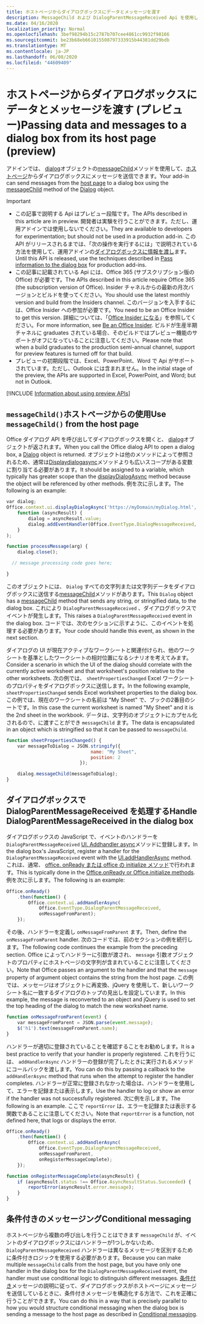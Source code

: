 ```yaml
---
title: ホストページからダイアログボックスにデータとメッセージを渡す
description: MessageChild および DialogParentMessageReceived Api を使用して、ホストページからダイアログにデータを渡す方法について説明します。
ms.date: 04/16/2020
localization_priority: Normal
ms.openlocfilehash: 3bef98294b15c2787b707cee4861cc9932f98166
ms.sourcegitcommit: be23b68eb661015508797333915b44381dd29bdb
ms.translationtype: MT
ms.contentlocale: ja-JP
ms.lasthandoff: 06/08/2020
ms.locfileid: "44609409"
---
```

# <a name="passing-data-and-messages-to-a-dialog-box-from-its-host-page-preview"></a><span data-ttu-id="77261-103">ホストページからダイアログボックスにデータとメッセージを渡す (プレビュー)</span><span class="sxs-lookup"><span data-stu-id="77261-103">Passing data and messages to a dialog box from its host page (preview)</span></span>

<span data-ttu-id="77261-104">アドインでは、 [dialog](/javascript/api/office/office.dialog)オブジェクトの[messageChild](/javascript/api/office/office.dialog#messagechild-message-)メソッドを使用して、[ホストページ](dialog-api-in-office-add-ins.md#open-a-dialog-box-from-a-host-page)からダイアログボックスにメッセージを送信できます。</span><span class="sxs-lookup"><span data-stu-id="77261-104">Your add-in can send messages from the [host page](dialog-api-in-office-add-ins.md#open-a-dialog-box-from-a-host-page) to a dialog box using the [messageChild](/javascript/api/office/office.dialog#messagechild-message-) method of the [Dialog](/javascript/api/office/office.dialog) object.</span></span>

> [!Important]
>
> - <span data-ttu-id="77261-105">この記事で説明する Api はプレビュー段階です。</span><span class="sxs-lookup"><span data-stu-id="77261-105">The APIs described in this article are in preview.</span></span> <span data-ttu-id="77261-106">開発者は実験を行うことができます。ただし、運用アドインでは使用しないでください。</span><span class="sxs-lookup"><span data-stu-id="77261-106">They are available to developers for experimentation; but should not be used in a production add-in.</span></span> <span data-ttu-id="77261-107">この API がリリースされるまでは、「次の操作を実行するには」で説明されている方法を使用して、運用アドインの[ダイアログボックスに情報を渡し](dialog-api-in-office-add-ins.md#pass-information-to-the-dialog-box)ます。</span><span class="sxs-lookup"><span data-stu-id="77261-107">Until this API is released, use the techniques described in [Pass information to the dialog box](dialog-api-in-office-add-ins.md#pass-information-to-the-dialog-box) for production add-ins.</span></span>
> - <span data-ttu-id="77261-108">この記事に記載されている Api には、Office 365 (サブスクリプション版の Office) が必要です。</span><span class="sxs-lookup"><span data-stu-id="77261-108">The APIs described in this article require Office 365 (the subscription version of Office).</span></span> <span data-ttu-id="77261-109">Insider チャネルからの最新の月次バージョンとビルドを使ってください。</span><span class="sxs-lookup"><span data-stu-id="77261-109">You should use the latest monthly version and build from the Insiders channel.</span></span> <span data-ttu-id="77261-110">このバージョンを入手するには、Office Insider への参加が必要です。</span><span class="sxs-lookup"><span data-stu-id="77261-110">You need to be an Office Insider to get this version.</span></span> <span data-ttu-id="77261-111">詳細については、「[Office Insider になる](https://insider.office.com)」を参照してください。</span><span class="sxs-lookup"><span data-stu-id="77261-111">For more information, see [Be an Office Insider](https://insider.office.com).</span></span> <span data-ttu-id="77261-112">ビルドが生産半期チャネルに graduates されている場合、そのビルドではプレビュー機能のサポートがオフになっていることに注意してください。</span><span class="sxs-lookup"><span data-stu-id="77261-112">Please note that when a build graduates to the production semi-annual channel, support for preview features is turned off for that build.</span></span>
> - <span data-ttu-id="77261-113">プレビューの初期段階では、Excel、PowerPoint、Word で Api がサポートされています。ただし、Outlook には含まれません。</span><span class="sxs-lookup"><span data-stu-id="77261-113">In the initial stage of the preview, the APIs are supported in Excel, PowerPoint, and Word; but not in Outlook.</span></span>
>
> [!INCLUDE [Information about using preview APIs](../includes/using-preview-apis.md)]

## <a name="use-messagechild-from-the-host-page"></a><span data-ttu-id="77261-114">`messageChild()`ホストページからの使用</span><span class="sxs-lookup"><span data-stu-id="77261-114">Use `messageChild()` from the host page</span></span>

<span data-ttu-id="77261-115">Office ダイアログ API を呼び出してダイアログボックスを開くと、 [dialog](/javascript/api/office/office.dialog)オブジェクトが返されます。</span><span class="sxs-lookup"><span data-stu-id="77261-115">When you call the Office dialog API to open a dialog box, a [Dialog](/javascript/api/office/office.dialog) object is returned.</span></span> <span data-ttu-id="77261-116">オブジェクトは他のメソッドによって参照されるため、通常は[Displaydialogasync](/javascript/api/office/office.ui#displaydialogasync-startaddress--callback-)メソッドよりも広いスコープがある変数に割り当てる必要があります。</span><span class="sxs-lookup"><span data-stu-id="77261-116">It should be assigned to a variable, which typically has greater scope than the [displayDialogAsync](/javascript/api/office/office.ui#displaydialogasync-startaddress--callback-) method because the object will be referenced by other methods.</span></span> <span data-ttu-id="77261-117">例を次に示します。</span><span class="sxs-lookup"><span data-stu-id="77261-117">The following is an example:</span></span>

```javascript
var dialog;
Office.context.ui.displayDialogAsync('https://myDomain/myDialog.html',
    function (asyncResult) {
        dialog = asyncResult.value;
        dialog.addEventHandler(Office.EventType.DialogMessageReceived, processMessage);
    }
);

function processMessage(arg) {
    dialog.close();

  // message processing code goes here;

}
```

<span data-ttu-id="77261-118">このオブジェクトには、 `Dialog` すべての文字列または文字列データをダイアログボックスに送信する[messageChild](/javascript/api/office/office.dialog#messagechild-message-)メソッドがあります。</span><span class="sxs-lookup"><span data-stu-id="77261-118">This `Dialog` object has a [messageChild](/javascript/api/office/office.dialog#messagechild-message-) method that sends any string, or stringified data, to the dialog box.</span></span> <span data-ttu-id="77261-119">これにより `DialogParentMessageReceived` 、ダイアログボックスでイベントが発生します。</span><span class="sxs-lookup"><span data-stu-id="77261-119">This raises a `DialogParentMessageReceived` event in the dialog box.</span></span> <span data-ttu-id="77261-120">コードでは、次のセクションに示すように、このイベントを処理する必要があります。</span><span class="sxs-lookup"><span data-stu-id="77261-120">Your code should handle this event, as shown in the next section.</span></span>

<span data-ttu-id="77261-121">ダイアログの UI が現在アクティブなワークシートと関連付けられ、他のワークシートを基準としたワークシートの相対位置になるシナリオを考えてみます。</span><span class="sxs-lookup"><span data-stu-id="77261-121">Consider a scenario in which the UI of the dialog should correlate with the currently active worksheet and that worksheet's position relative to the other worksheets.</span></span> <span data-ttu-id="77261-122">次の例では、 `sheetPropertiesChanged` Excel ワークシートのプロパティをダイアログボックスに送信します。</span><span class="sxs-lookup"><span data-stu-id="77261-122">In the following example, `sheetPropertiesChanged` sends Excel worksheet properties to the dialog box.</span></span> <span data-ttu-id="77261-123">この例では、現在のワークシートの名前は "My Sheet" で、ブックの2番目のシートです。</span><span class="sxs-lookup"><span data-stu-id="77261-123">In this case the current worksheet is named "My Sheet" and it is the 2nd sheet in the workbook.</span></span> <span data-ttu-id="77261-124">データは、文字列のオブジェクトにカプセル化されるので、に渡すことができ `messageChild` ます。</span><span class="sxs-lookup"><span data-stu-id="77261-124">The data is encapsulated in an object which is stringified so that it can be passed to `messageChild`.</span></span>

```javascript
function sheetPropertiesChanged() {
    var messageToDialog = JSON.stringify({
                               name: "My Sheet",
                               position: 2
                           });

    dialog.messageChild(messageToDialog);
}
```

## <a name="handle-dialogparentmessagereceived-in-the-dialog-box"></a><span data-ttu-id="77261-125">ダイアログボックスで DialogParentMessageReceived を処理する</span><span class="sxs-lookup"><span data-stu-id="77261-125">Handle DialogParentMessageReceived in the dialog box</span></span>

<span data-ttu-id="77261-126">ダイアログボックスの JavaScript で、イベントのハンドラーを `DialogParentMessageReceived` [UI. Addhandler async](/javascript/api/office/office.ui#addhandlerasync-eventtype--handler--options--callback-)メソッドに登録します。</span><span class="sxs-lookup"><span data-stu-id="77261-126">In the dialog box's JavaScript, register a handler for the `DialogParentMessageReceived` event with the [UI.addHandlerAsync](/javascript/api/office/office.ui#addhandlerasync-eventtype--handler--options--callback-) method.</span></span> <span data-ttu-id="77261-127">これは、通常、 [office. onReady または office の initialize メソッド](initialize-add-in.md)で行われます。</span><span class="sxs-lookup"><span data-stu-id="77261-127">This is typically done in the [Office.onReady or Office.initialize methods](initialize-add-in.md).</span></span> <span data-ttu-id="77261-128">例を次に示します。</span><span class="sxs-lookup"><span data-stu-id="77261-128">The following is an example:</span></span>

```javascript
Office.onReady()
    .then(function() {
        Office.context.ui.addHandlerAsync(
            Office.EventType.DialogParentMessageReceived,
            onMessageFromParent);
    });
```

<span data-ttu-id="77261-129">その後、ハンドラーを定義し `onMessageFromParent` ます。</span><span class="sxs-lookup"><span data-stu-id="77261-129">Then, define the `onMessageFromParent` handler.</span></span> <span data-ttu-id="77261-130">次のコードでは、前のセクションの例を続行します。</span><span class="sxs-lookup"><span data-stu-id="77261-130">The following code continues the example from the preceding section.</span></span> <span data-ttu-id="77261-131">Office によってハンドラーに引数が渡され、 `message` 引数オブジェクトのプロパティにホストページの文字列が含まれていることに注意してください。</span><span class="sxs-lookup"><span data-stu-id="77261-131">Note that Office passes an argument to the handler and that the `message` property of argument object contains the string from the host page.</span></span> <span data-ttu-id="77261-132">この例では、メッセージはオブジェクトに再変換、jQuery を使用して、新しいワークシート名に一致するダイアログのトップの見出しを設定しています。</span><span class="sxs-lookup"><span data-stu-id="77261-132">In this example, the message is reconverted to an object and jQuery is used to set the top heading of the dialog to match the new worksheet name.</span></span>

```javascript
function onMessageFromParent(event) {
    var messageFromParent = JSON.parse(event.message);
    $('h1').text(messageFromParent.name);
}
```

<span data-ttu-id="77261-133">ハンドラーが適切に登録されていることを確認することをお勧めします。</span><span class="sxs-lookup"><span data-stu-id="77261-133">It is a best practice to verify that your handler is properly registered.</span></span> <span data-ttu-id="77261-134">これを行うには、 `addHandlerAsync` ハンドラーの登録が完了したときに実行されるメソッドにコールバックを渡します。</span><span class="sxs-lookup"><span data-stu-id="77261-134">You can do this by passing a callback to the `addHandlerAsync` method that runs when the attempt to register the handler completes.</span></span> <span data-ttu-id="77261-135">ハンドラーが正常に登録されなかった場合は、ハンドラーを使用して、エラーを記録または表示します。</span><span class="sxs-lookup"><span data-stu-id="77261-135">Use the handler to log or show an error if the handler was not successfully registered.</span></span> <span data-ttu-id="77261-136">次に例を示します。</span><span class="sxs-lookup"><span data-stu-id="77261-136">The following is an example.</span></span> <span data-ttu-id="77261-137">ここで `reportError` は、エラーを記録または表示する関数であることに注意してください。</span><span class="sxs-lookup"><span data-stu-id="77261-137">Note that `reportError` is a function, not defined here, that logs or displays the error.</span></span>

```javascript
Office.onReady()
    .then(function() {
        Office.context.ui.addHandlerAsync(
            Office.EventType.DialogParentMessageReceived,
            onMessageFromParent,
            onRegisterMessageComplete);
    });

function onRegisterMessageComplete(asyncResult) {
    if (asyncResult.status !== Office.AsyncResultStatus.Succeeded) {
        reportError(asyncResult.error.message);
    }
}
```

## <a name="conditional-messaging"></a><span data-ttu-id="77261-138">条件付きのメッセージング</span><span class="sxs-lookup"><span data-stu-id="77261-138">Conditional messaging</span></span>

<span data-ttu-id="77261-139">ホストページから複数の呼び出しを行うことはできます `messageChild` が、イベントのダイアログボックスにはハンドラーが1つしかないため、 `DialogParentMessageReceived` ハンドラーは異なるメッセージを区別するために条件付きロジックを使用する必要があります。</span><span class="sxs-lookup"><span data-stu-id="77261-139">Because you can make multiple `messageChild` calls from the host page, but you have only one handler in the dialog box for the `DialogParentMessageReceived` event, the handler must use conditional logic to distinguish different messages.</span></span> <span data-ttu-id="77261-140">[条件付き](dialog-api-in-office-add-ins.md#conditional-messaging)メッセージの説明に従って、ダイアログボックスがホストページにメッセージを送信しているときに、条件付きメッセージを構造化する方法で、これを正確に行うことができます。</span><span class="sxs-lookup"><span data-stu-id="77261-140">You can do this in a way that is precisely parallel to how you would structure conditional messaging when the dialog box is sending a message to the host page as described in [Conditional messaging](dialog-api-in-office-add-ins.md#conditional-messaging).</span></span>
